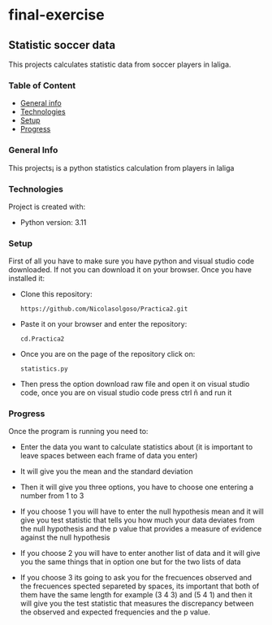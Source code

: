 # final-exercise
## Statistic soccer data
This projects calculates statistic data from soccer players in laliga.
### Table of Content
* [General info](#general-info)
* [Technologies](#technologies)
* [Setup](#setup)
* [Progress](#progress)

### General Info
This projects¡ is a python statistics calculation from players in laliga

### Technologies
Project is created with:
* Python version: 3.11

### Setup
First of all you have to make sure you have python and visual studio code downloaded. If not you can download it on your browser. Once you have installed it: 
* Clone this repository:
  ```
  https://github.com/Nicolasolgoso/Practica2.git
  ```
* Paste it on your browser and enter the repository:
  ```
  cd.Practica2
  ```
* Once you are on the page of the repository click on:
  ```
  statistics.py
  ```
* Then press the option download raw file and open it on visual studio code, once you are on visual studio code press ctrl ñ and run it

### Progress
Once the program is running you need to:
* Enter the data you want to calculate statistics about (it is important to leave spaces between each frame of data you enter)
  
* It will give you the mean and the standard deviation
  
* Then it will give you three options, you have to choose one entering a number from 1 to 3
  
* If you choose 1 you will have to enter the null hypothesis mean and it will give you test statistic that  tells you how much your data deviates from the null hypothesis and the p value that provides a measure of evidence against the null hypothesis
  
* If you choose 2 you will have to enter another list of data and it will give you the same things that in option one but for the two lists of data
  
* If you choose 3 its going to ask you for the frecuences observed and the frecuences spected separeted by spaces, its important that both of them have the same length for example (3 4 3) and (5 4 1) and then it will give you the test statistic that measures the discrepancy between the observed and expected frequencies and the p value.
  
